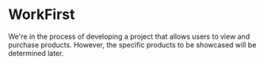 # WorkFirst
We're in the process of developing a project that allows users to view and purchase products. However, the specific products to be showcased will be determined later.
